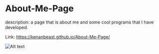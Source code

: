 # About-Me-Page

description: a page that is about me and some cool programs that I have developed. 

Link: https://kenanbeast.github.io/About-Me-Page/

![Alt text](./assets/img/screenshot.png)
